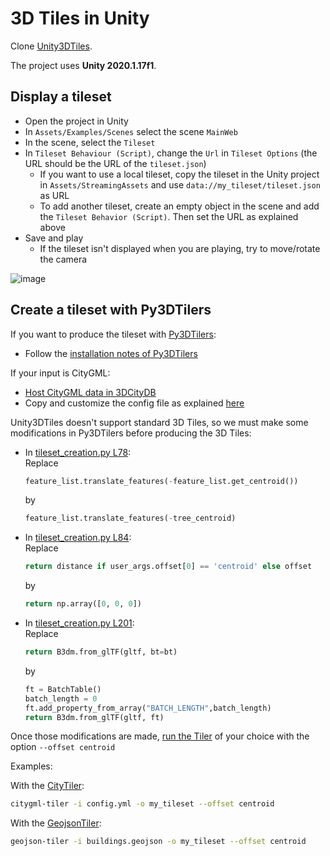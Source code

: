 # 3D Tiles in Unity

Clone [Unity3DTiles](https://github.com/NASA-AMMOS/Unity3DTiles).

The project uses __Unity 2020.1.17f1__.

## Display a tileset

- Open the project in Unity
- In `Assets/Examples/Scenes` select the scene `MainWeb`
- In the scene, select the `Tileset`
- In `Tileset Behaviour (Script)`, change the `Url` in `Tileset Options` (the URL should be the URL of the `tileset.json`)
  - If you want to use a local tileset, copy the tileset in the Unity project in `Assets/StreamingAssets` and use `data://my_tileset/tileset.json` as URL
  - To add another tileset, create an empty object in the scene and add the `Tileset Behavior (Script)`. Then set the URL as explained above
- Save and play
  - If the tileset isn't displayed when you are playing, try to move/rotate the camera 

![image](https://user-images.githubusercontent.com/32875283/207844715-67825c05-bf0e-45b3-9ebe-10208249c2b8.png)

## Create a tileset with Py3DTilers

If you want to produce the tileset with [Py3DTilers](https://github.com/VCityTeam/py3dtilers):

- Follow the [installation notes of Py3DTilers](https://github.com/VCityTeam/py3dtilers#installation-from-sources)

If your input is CityGML:

- [Host CityGML data in 3DCityDB](https://github.com/VCityTeam/UD-SV/blob/master/ImplementationKnowHow/PostgreSQL_for_cityGML.md)
- Copy and customize the config file as explained [here](https://github.com/VCityTeam/py3dtilers/tree/master/py3dtilers/CityTiler#run-the-citytiler)

Unity3DTiles doesn't support standard 3D Tiles, so we must make some modifications in Py3DTilers before producing the 3D Tiles:

- In [tileset_creation.py L78](https://github.com/VCityTeam/py3dtilers/blob/master/py3dtilers/Common/tileset_creation.py#L78):  
  Replace  
  ```python
  feature_list.translate_features(-feature_list.get_centroid())
  ```
  by
    ```python
  feature_list.translate_features(-tree_centroid)
  ```
- In [tileset_creation.py L84](https://github.com/VCityTeam/py3dtilers/blob/master/py3dtilers/Common/tileset_creation.py#L84):  
  Replace  
  ```python
  return distance if user_args.offset[0] == 'centroid' else offset
  ```
  by
    ```python
  return np.array([0, 0, 0])
  ```
- In [tileset_creation.py L201](https://github.com/VCityTeam/py3dtilers/blob/master/py3dtilers/Common/tileset_creation.py#L201):  
  Replace  
  ```python
  return B3dm.from_glTF(gltf, bt=bt)
  ```
  by
  ```python
  ft = BatchTable()
  batch_length = 0
  ft.add_property_from_array("BATCH_LENGTH",batch_length)
  return B3dm.from_glTF(gltf, ft)
  ```

Once those modifications are made, [run the Tiler](https://github.com/VCityTeam/py3dtilers#usage) of your choice with the  option `--offset centroid`

Examples:

With the [CityTiler](https://github.com/VCityTeam/py3dtilers/blob/master/py3dtilers/CityTiler/README.md#city-tiler):
```bash
citygml-tiler -i config.yml -o my_tileset --offset centroid
```

With the [GeojsonTiler](https://github.com/VCityTeam/py3dtilers/blob/master/py3dtilers/GeojsonTiler/README.md#geojson-tiler):
```bash
geojson-tiler -i buildings.geojson -o my_tileset --offset centroid
```

